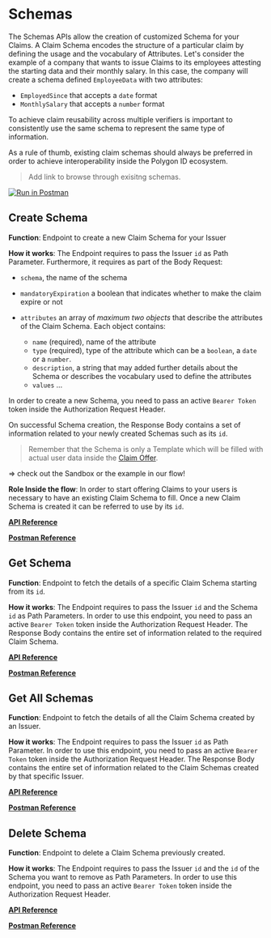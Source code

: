 # Schemas

The Schemas APIs allow the creation of customized Schema for your Claims. A Claim Schema encodes the structure of a particular claim by defining the usage and the vocabulary of Attributes. Let's consider the example of a company that wants to issue Claims to its employees attesting the starting data and their monthly salary. In this case, the company will create a schema defined `EmployeeData` with two attributes:
- `EmployedSince` that accepts a `date` format 
- `MonthlySalary` that accepts a `number` format

To achieve claim reusability across multiple verifiers is important to consistently use the same schema to represent the same type of information. 

As a rule of thumb, existing claim schemas should always be preferred in order to achieve interoperability inside the Polygon ID ecosystem.

> Add link to browse through exisitng schemas. 

[![Run in Postman](https://run.pstmn.io/button.svg)](https://app.getpostman.com/run-collection/23322631-0518c0b5-afb2-447f-a1c4-41b1293f1207?action=collection%2Ffork&collection-url=entityId%3D23322631-0518c0b5-afb2-447f-a1c4-41b1293f1207%26entityType%3Dcollection%26workspaceId%3D77785b07-8a76-40fa-859c-898d64c5057a)

## Create Schema

**Function**: Endpoint to create a new Claim Schema for your Issuer

**How it works**: The Endpoint requires to pass the Issuer `id` as Path Parameter. Furthermore, it requires as part of the Body Request:

- `schema`, the name of the schema
- `mandatoryExpiration` a boolean that indicates whether to make the claim expire or not
- `attributes` an array of *maximum two objects* that describe the attributes of the Claim Schema. Each object contains: 
    
    - `name` (required), name of the attribute
    - `type` (required), type of the attribute which can be a `boolean`, a `date` or a `number`. 
    - `description`, a string that may added further details about the Schema or describes the vocabulary used to define the attributes
    - `values` ...

In order to create a new Schema, you need to pass an active `Bearer Token` token inside the Authorization Request Header.

On successful Schema creation, the Response Body contains a set of information related to your newly created Schemas such as its `id`.

> Remember that the Schema is only a Template which will be filled with actual user data inside the [Claim Offer](../offers/apis.md).

=> check out the Sandbox or the example in our flow!

**Role Inside the flow**: In order to start offering Claims to your users is necessary to have an existing Claim Schema to fill. Once a new Claim Schema is created it can be referred to use by its `id`. 

**[API Reference](https://api-staging.polygonid.com/#tag/Onboarding-Orgs/operation/CreateAccountManagement)**

**[Postman Reference](https://web.postman.co/workspace/My-Workspace~ef6b645d-1b41-44d0-80fa-29f8f99bea63/request/19130748-e3215056-5796-42b9-b9cb-bf8a543837a8)**

## Get Schema

**Function**: Endpoint to fetch the details of a specific Claim Schema starting from its `id`.

**How it works**: The Endpoint requires to pass the Issuer `id` and the Schema `id` as Path Parameters. In order to use this endpoint, you need to pass an active `Bearer Token` token inside the Authorization Request Header. The Response Body contains the entire set of information related to the required Claim Schema. 

**[API Reference](https://api-staging.polygonid.com/#tag/Onboarding-Orgs/operation/CreateAccountManagement)**

**[Postman Reference](https://web.postman.co/workspace/My-Workspace~ef6b645d-1b41-44d0-80fa-29f8f99bea63/request/19130748-e3215056-5796-42b9-b9cb-bf8a543837a8)**

## Get All Schemas

**Function**: Endpoint to fetch the details of all the Claim Schema created by an Issuer.

**How it works**: The Endpoint requires to pass the Issuer `id` as Path Parameter. In order to use this endpoint, you need to pass an active `Bearer Token` token inside the Authorization Request Header. The Response Body contains the entire set of information related to the Claim Schemas created by that specific Issuer. 

**[API Reference](https://api-staging.polygonid.com/#tag/Onboarding-Orgs/operation/CreateAccountManagement)**

**[Postman Reference](https://web.postman.co/workspace/My-Workspace~ef6b645d-1b41-44d0-80fa-29f8f99bea63/request/19130748-e3215056-5796-42b9-b9cb-bf8a543837a8)**

## Delete Schema

**Function**: Endpoint to delete a Claim Schema previously created.

**How it works**: The Endpoint requires to pass the Issuer `id` and the `id` of the Schema you want to remove as Path Parameters. In order to use this endpoint, you need to pass an active `Bearer Token` token inside the Authorization Request Header.

**[API Reference](https://api-staging.polygonid.com/#tag/Onboarding-Orgs/operation/CreateAccountManagement)**

**[Postman Reference](https://web.postman.co/workspace/My-Workspace~ef6b645d-1b41-44d0-80fa-29f8f99bea63/request/19130748-e3215056-5796-42b9-b9cb-bf8a543837a8)**
